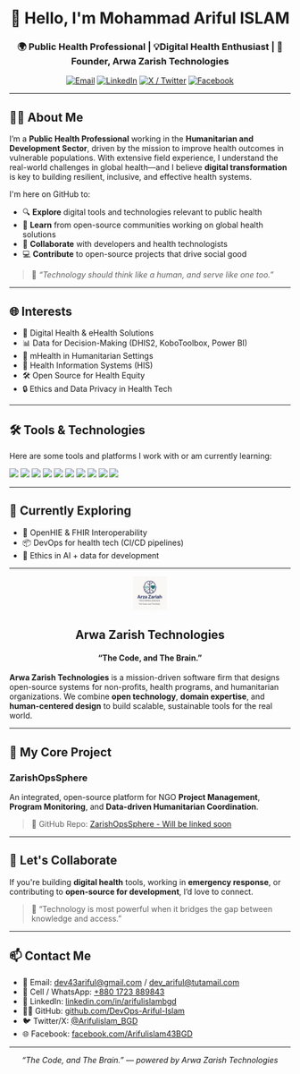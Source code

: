 <h1 align="center">👋 Hello, I'm Mohammad Ariful ISLAM</h1>
<h3 align="center">🌍 Public Health Professional | 💡Digital Health Enthusiast  | 💼Founder, Arwa Zarish Technologies</h3>

<p align="center">
  <a href="mailto:dev43ariful@gmail.com"><img src="https://img.shields.io/badge/email-D14836?style=for-the-badge&logo=gmail&logoColor=white" alt="Email" /></a>
  <a href="https://linkedin.com/in/arifulislambgd/" target="_blank"><img src="https://img.shields.io/badge/linkedin-%230077B5.svg?style=for-the-badge&logo=linkedin&logoColor=white" alt="LinkedIn"/></a>
  <a href="https://x.com/Arifulislam_BGD" target="_blank"><img src="https://img.shields.io/badge/x-%231DA1F2.svg?style=for-the-badge&logo=twitter&logoColor=white" alt="X / Twitter"/></a>
  <a href="https://facebook.com/Arifulislam43BGD" target="_blank"><img src="https://img.shields.io/badge/facebook-%231877F2.svg?style=for-the-badge&logo=facebook&logoColor=white" alt="Facebook"/></a>
</p>

---

## 👨‍💻 About Me

I’m a **Public Health Professional** working in the **Humanitarian and Development Sector**, driven by the mission to improve health outcomes in vulnerable populations. With extensive field experience, I understand the real-world challenges in global health—and I believe **digital transformation** is key to building resilient, inclusive, and effective health systems.

I'm here on GitHub to:

- 🔍 **Explore** digital tools and technologies relevant to public health  
- 🧠 **Learn** from open-source communities working on global health solutions  
- 🤝 **Collaborate** with developers and health technologists  
- 💻 **Contribute** to open-source projects that drive social good


> 🎯 *“Technology should think like a human, and serve like one too.”*

---

## 🌐 Interests

- 🧭 Digital Health & eHealth Solutions  
- 📊 Data for Decision-Making (DHIS2, KoboToolbox, Power BI)  
- 📱 mHealth in Humanitarian Settings  
- 🧬 Health Information Systems (HIS)  
- 🛠️ Open Source for Health Equity  
- 🔒 Ethics and Data Privacy in Health Tech  

---

## 🛠️ Tools & Technologies

Here are some tools and platforms I work with or am currently learning:
<p align="left">
  <img src="https://img.shields.io/badge/-DHIS2-00AEEF?style=flat-square&logo=data:image/png;base64,[base64data]" height="28" />
  <img src="https://img.shields.io/badge/KoboToolbox-005DAA?style=flat-square&logoColor=white" height="28" />
  <img src="https://img.shields.io/badge/OpenMRS-548C27?style=flat-square&logoColor=white" height="28" />
  <img src="https://img.shields.io/badge/Power%20BI-F2C811?style=flat-square&logo=powerbi&logoColor=black" height="28" />
  <img src="https://img.shields.io/badge/Tableau-E97627?style=flat-square&logo=tableau&logoColor=white" height="28" />
  <img src="https://img.shields.io/badge/Python-3776AB?style=flat-square&logo=python&logoColor=white" height="28" />
  <img src="https://img.shields.io/badge/R-276DC3?style=flat-square&logo=r&logoColor=white" height="28" />
  <img src="https://img.shields.io/badge/GitHub-181717?style=flat-square&logo=github&logoColor=white" height="28" />
  <img src="https://img.shields.io/badge/Docker-2496ED?style=flat-square&logo=docker&logoColor=white" />
  <img src="https://img.shields.io/badge/Ubuntu-E95420?style=flat&logo=ubuntu&logoColor=white" height="28" 
/>

</p>

---

## 🌱 Currently Exploring

- 🤝 OpenHIE & FHIR Interoperability  
- 📦 DevOps for health tech (CI/CD pipelines)  
- 🧬 Ethics in AI + data for development  

---

<container>
 <tr>
    <p align="center">
      <img src="https://raw.githubusercontent.com/DevOps-Ariful-Islam/skills-introduction-to-github/main/images/AZ-Tec-logo.png" width="60" alt="Arwa Zarish Logo"/>
    </p>
    <td>
      <h2 align="center">Arwa Zarish Technologies</h2>
      <h4 align="center">“The Code, and The Brain.”</h4>
    </td>
  </tr>
</container>

**Arwa Zarish Technologies** is a mission-driven software firm that designs open-source systems for non-profits, health programs, and humanitarian organizations. We combine **open technology**, **domain expertise**, and **human-centered design** to build scalable, sustainable tools for the real world.


---

## 🚀 My Core Project

###  ZarishOpsSphere

An integrated, open-source platform for NGO **Project Management**, **Program Monitoring**, and **Data-driven Humanitarian Coordination**.


> 📁 GitHub Repo: [ZarishOpsSphere - Will be linked soon](https://github.com/DevOps-Ariful-Islam/ZarishOpsSphere)

---

## 🤝 Let's Collaborate

If you're building **digital health** tools, working in **emergency response**, or contributing to **open-source for development**, I’d love to connect.

> 💬 “Technology is most powerful when it bridges the gap between knowledge and access.”

---

## 📫 Contact Me
- 📧 Email: [dev43ariful@gmail.com](mailto:dev43ariful@gmail.com) / [dev_ariful@tutamail.com](mailto:dev_ariful@tutamail.com)  
- 📱 Cell / WhatsApp: [+880 1723 889843](tel:+8801723889843)  
- 🔗 LinkedIn: [linkedin.com/in/arifulislambgd](https://www.linkedin.com/in/arifulislambgd/)  
- 🧑‍💻 GitHub: [github.com/DevOps-Ariful-Islam](https://github.com/DevOps-Ariful-Islam)  
- 🐦 Twitter/X: [@Arifulislam_BGD](https://x.com/Arifulislam_BGD)  
- 🌐 Facebook: [facebook.com/Arifulislam43BGD](https://www.facebook.com/Arifulislam43BGD/)

---



<p align="center"><i>“The Code, and The Brain.” — powered by Arwa Zarish Technologies</i></p>



